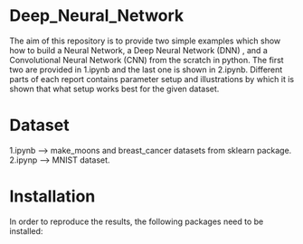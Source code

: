 # Deep_Neural_Network
The aim of this repository is to provide two simple examples which show how to build a Neural Network, a Deep Neural Network (DNN) , and a Convolutional Neural Network (CNN) from the scratch in python. The first two are provided in 1.ipynb and the last one is shown in 2.ipynb. 
Different parts of each report contains parameter setup and illustrations by which it is shown that what setup works best for the given dataset.

# Dataset
1.ipynb --> make_moons and breast_cancer datasets from sklearn package.
2.ipynp --> MNIST dataset.

# Installation
In order to reproduce the results, the following packages need to be installed:
